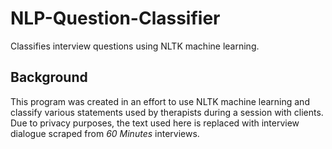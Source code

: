 # NLP-Question-Classifier
Classifies interview questions using NLTK machine learning.

## Background
This program was created in an effort to use NLTK machine learning and classify various statements used by therapists during a session with clients. Due to privacy purposes, the text used here is replaced with interview dialogue scraped from *60 Minutes* interviews.